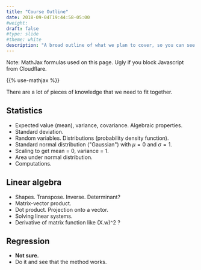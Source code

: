 ```yaml
---
title: "Course Outline"
date: 2018-09-04T19:44:58-05:00
#weight: 
draft: false
#type: slide
#theme: white
description: "A broad outline of what we plan to cover, so you can see how it all fits together."
---
```


Note: MathJax formulas used on this page. Ugly if you block Javascript
from Cloudflare.

{{% use-mathjax %}}

There are a lot of pieces of knowledge that we need to fit together.

## Statistics

* Expected value (mean), variance, covariance. Algebraic properties.
* Standard deviation.
* Random variables. Distributions (probability density
  function). 
* Standard normal distribution ("Gaussian") with $\mu = 0$ and
  $\sigma = 1$.
* Scaling to get mean = 0, variance = 1.
* Area under normal distribution.
* Computations.

## Linear algebra

* Shapes. Transpose. Inverse. Determinant?
* Matrix-vector product.
* Dot product. Projection onto a vector.
* Solving linear systems.
* Derivative of matrix function like (X.w)^2 ?

## Regression

* **Not sure.**
* Do it and see that the method works.

